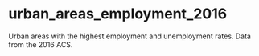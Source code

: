 # urban_areas_employment_2016
Urban areas with the highest employment and unemployment rates. Data from the 2016 ACS. 
